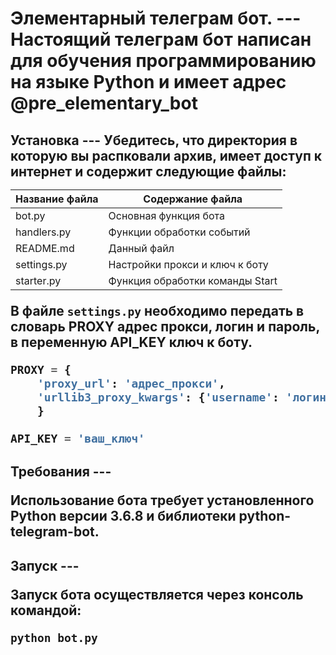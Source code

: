 <h1>Элементарный телеграм бот.
---
Настоящий телеграм бот написан для обучения программированию на языке Python и имеет адрес @pre_elementary_bot

<h2>Установка
---
Убедитесь, что директория в которую вы распковали архив, имеет доступ к интернет и содержит следующие файлы:

Название файла  | Содержание файла
----------------|----------------------
bot.py          | Основная функция бота
handlers.py     | Функции обработки событий
README.md       | Данный файл
settings.py     | Настройки прокси и ключ к боту
starter.py      | Функция обработки команды Start

В файле `settings.py` необходимо передать в словарь PROXY адрес прокси, логин и пароль, в переменную API_KEY ключ к боту.

```python
PROXY = {
    'proxy_url': 'адрес_прокси',
    'urllib3_proxy_kwargs': {'username': 'логин', 'password': 'пароль'},
    }

API_KEY = 'ваш_ключ'

```
<h2>Требования
---

Использование бота требует установленного Python версии 3.6.8 и библиотеки python-telegram-bot.

<h2>Запуск
---

Запуск бота осуществляется через консоль командой: 

    
    python bot.py

